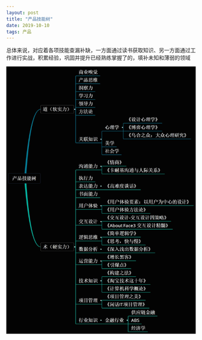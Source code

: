 ```yaml
---
layout: post
title: "产品技能树"
date: 2019-10-10 
tags: 产品   
---
```


总体来说，对应着各项技能查漏补缺，一方面通过读书获取知识、另一方面通过工作进行实战，积累经验，巩固并提升已经熟练掌握了的，填补未知和薄弱的领域

![](/images/posts/icon/产品技能树.jpg)

   
